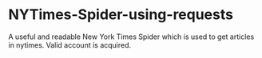 # NYTimes-Spider-using-requests
A useful and readable New York Times Spider which is used to get articles in nytimes. Valid account is acquired.
